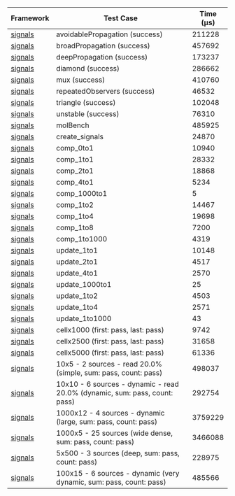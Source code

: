 | Framework | Test Case | Time (μs) |
| --- | --- | --- |
| [signals](https://github.com/rodydavis/signals.dart) | avoidablePropagation (success) | 211228 |
| [signals](https://github.com/rodydavis/signals.dart) | broadPropagation (success) | 457692 |
| [signals](https://github.com/rodydavis/signals.dart) | deepPropagation (success) | 173237 |
| [signals](https://github.com/rodydavis/signals.dart) | diamond (success) | 286662 |
| [signals](https://github.com/rodydavis/signals.dart) | mux (success) | 410760 |
| [signals](https://github.com/rodydavis/signals.dart) | repeatedObservers (success) | 46532 |
| [signals](https://github.com/rodydavis/signals.dart) | triangle (success) | 102048 |
| [signals](https://github.com/rodydavis/signals.dart) | unstable (success) | 76310 |
| [signals](https://github.com/rodydavis/signals.dart) | molBench | 485925 |
| [signals](https://github.com/rodydavis/signals.dart) | create_signals | 24870 |
| [signals](https://github.com/rodydavis/signals.dart) | comp_0to1 | 10940 |
| [signals](https://github.com/rodydavis/signals.dart) | comp_1to1 | 28332 |
| [signals](https://github.com/rodydavis/signals.dart) | comp_2to1 | 18868 |
| [signals](https://github.com/rodydavis/signals.dart) | comp_4to1 | 5234 |
| [signals](https://github.com/rodydavis/signals.dart) | comp_1000to1 | 5 |
| [signals](https://github.com/rodydavis/signals.dart) | comp_1to2 | 14467 |
| [signals](https://github.com/rodydavis/signals.dart) | comp_1to4 | 19698 |
| [signals](https://github.com/rodydavis/signals.dart) | comp_1to8 | 7200 |
| [signals](https://github.com/rodydavis/signals.dart) | comp_1to1000 | 4319 |
| [signals](https://github.com/rodydavis/signals.dart) | update_1to1 | 10148 |
| [signals](https://github.com/rodydavis/signals.dart) | update_2to1 | 4517 |
| [signals](https://github.com/rodydavis/signals.dart) | update_4to1 | 2570 |
| [signals](https://github.com/rodydavis/signals.dart) | update_1000to1 | 25 |
| [signals](https://github.com/rodydavis/signals.dart) | update_1to2 | 4503 |
| [signals](https://github.com/rodydavis/signals.dart) | update_1to4 | 2571 |
| [signals](https://github.com/rodydavis/signals.dart) | update_1to1000 | 43 |
| [signals](https://github.com/rodydavis/signals.dart) | cellx1000 (first: pass, last: pass) | 9742 |
| [signals](https://github.com/rodydavis/signals.dart) | cellx2500 (first: pass, last: pass) | 31658 |
| [signals](https://github.com/rodydavis/signals.dart) | cellx5000 (first: pass, last: pass) | 61336 |
| [signals](https://github.com/rodydavis/signals.dart) | 10x5 - 2 sources - read 20.0% (simple, sum: pass, count: pass) | 498037 |
| [signals](https://github.com/rodydavis/signals.dart) | 10x10 - 6 sources - dynamic - read 20.0% (dynamic, sum: pass, count: pass) | 292754 |
| [signals](https://github.com/rodydavis/signals.dart) | 1000x12 - 4 sources - dynamic (large, sum: pass, count: pass) | 3759229 |
| [signals](https://github.com/rodydavis/signals.dart) | 1000x5 - 25 sources (wide dense, sum: pass, count: pass) | 3466088 |
| [signals](https://github.com/rodydavis/signals.dart) | 5x500 - 3 sources (deep, sum: pass, count: pass) | 228975 |
| [signals](https://github.com/rodydavis/signals.dart) | 100x15 - 6 sources - dynamic (very dynamic, sum: pass, count: pass) | 485566 |
